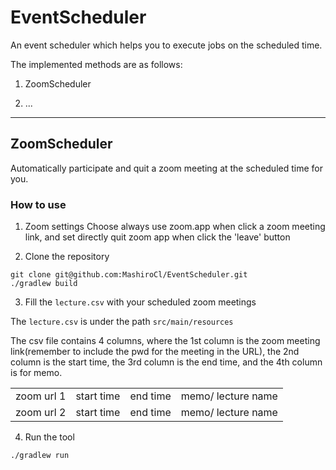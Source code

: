 # EventScheduler
An event scheduler which helps you to execute jobs on the scheduled time.

The implemented methods are as follows:

1. ZoomScheduler

2. ...

---

## ZoomScheduler
Automatically participate and quit a zoom meeting at the scheduled time for you.

### How to use
1. Zoom settings
Choose always use zoom.app when click a zoom meeting link, and set directly quit zoom app when click the 'leave' button

2. Clone the repository
```
git clone git@github.com:MashiroCl/EventScheduler.git
./gradlew build
```

3. Fill the `lecture.csv` with your scheduled zoom meetings

The `lecture.csv` is under the path `src/main/resources`

The csv file contains 4 columns, where the 1st column is the zoom meeting link(remember to include the pwd for the meeting in the URL), the 2nd column is the start time, the 3rd column is the end time, and the 4th column is for memo.

|  |   |  |   |
| ---- | ---- | ---- | ---- |
|  zoom url 1  |  start time  |  end time  | memo/ lecture name  |
|  zoom url 2  |  start time  |  end time  | memo/ lecture name  |



4. Run the tool
```
./gradlew run
```
